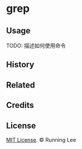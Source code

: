 # grep



## Usage

TODO: 描述如何使用命令


## History



## Related



## Credits



## License

[MIT License](https://opensource.org/licenses/mit-license.html). © Running Lee

